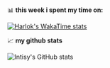 📊 **this week i spent my time on:**

[![Harlok's WakaTime stats](https://github-readme-stats.vercel.app/api/wakatime?username=intisy)](https://github.com/intisy)


📈 **my github stats**

![Intisy's GitHub stats](https://github-readme-stats.vercel.app/api?username=intisy&show_icons=true&rank_icon=percentile)